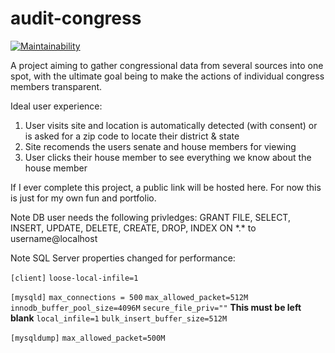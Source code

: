 # audit-congress
[![Maintainability](https://api.codeclimate.com/v1/badges/17a5f75a6d1ff92adf90/maintainability)](https://codeclimate.com/github/JustZack/audit-congress/maintainability)

A project aiming to gather congressional data from several sources into one spot, with the ultimate goal being to make the actions of individual congress members transparent.

Ideal user experience: 
1. User visits site and location is automatically detected (with consent) or is asked for a zip code to locate their district & state
2. Site recomends the users senate and house members for viewing
3. User clicks their house member to see everything we know about the house member


If I ever complete this project, a public link will be hosted here. For now this is just for my own fun and portfolio. 

Note DB user needs the following privledges:
GRANT FILE, SELECT, INSERT, UPDATE, DELETE, CREATE, DROP, INDEX ON \*.\* to username@localhost

Note SQL Server properties changed for performance:

`[client]`
`loose-local-infile=1`

`[mysqld]`
`max_connections = 500`
`max_allowed_packet=512M`
`innodb_buffer_pool_size=4096M`
`secure_file_priv=""` **This must be left blank**
`local_infile=1`
`bulk_insert_buffer_size=512M`


`[mysqldump]`
`max_allowed_packet=500M`
